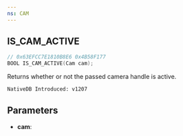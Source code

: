 ```yaml
---
ns: CAM
---
```

## IS_CAM_ACTIVE

```c
// 0x63EFCC7E1810B8E6 0x4B58F177
BOOL IS_CAM_ACTIVE(Cam cam);
```

Returns whether or not the passed camera handle is active.

```
NativeDB Introduced: v1207
```

## Parameters
* **cam**:
